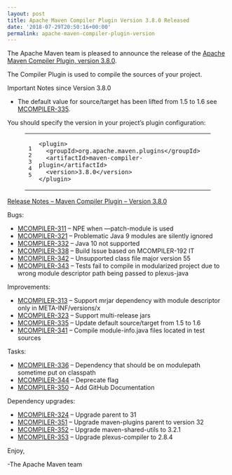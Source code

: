 ```yaml
---
layout: post
title: Apache Maven Compiler Plugin Version 3.8.0 Released
date: '2018-07-29T20:50:16+00:00'
permalink: apache-maven-compiler-plugin-version
---
```

<div class="entry-content"><p>The Apache Maven team is pleased to announce the release of the
<a href="http://maven.apache.org/plugins/maven-compiler-plugin/">Apache Maven Compiler Plugin, version 3.8.0</a>.</p>

<p>The Compiler Plugin is used to compile the sources of your project.</p>

<p>Important Notes since Version 3.8.0</p>

<ul>
<li>The default value for source/target has been lifted
from 1.5 to 1.6 see <a href="https://issues.apache.org/jira/browse/MCOMPILER-335">MCOMPILER-335</a>.</li>
</ul>


<p>You should specify the version in your project&rsquo;s plugin configuration:</p>

<figure class='code'><figcaption><span></span></figcaption><div class="highlight"><table><tr><td class="gutter"><pre class="line-numbers"><span class='line-number'>1</span>
<span class='line-number'>2</span>
<span class='line-number'>3</span>
<span class='line-number'>4</span>
<span class='line-number'>5</span>
</pre></td><td class='code'><pre><code class='xml'><span class='line'><span class="nt">&lt;plugin&gt;</span>
</span><span class='line'>  <span class="nt">&lt;groupId&gt;</span>org.apache.maven.plugins<span class="nt">&lt;/groupId&gt;</span>
</span><span class='line'>  <span class="nt">&lt;artifactId&gt;</span>maven-compiler-plugin<span class="nt">&lt;/artifactId&gt;</span>
</span><span class='line'>  <span class="nt">&lt;version&gt;</span>3.8.0<span class="nt">&lt;/version&gt;</span>
</span><span class='line'><span class="nt">&lt;/plugin&gt;</span>
</span></code></pre></td></tr></table></div></figure>




<!-- more -->


<p><a href="https://issues.apache.org/jira/secure/ReleaseNote.jspa?projectId=12317225&amp;version=12341563">Release Notes &ndash; Maven Compiler Plugin &ndash; Version 3.8.0</a></p>

<p>Bugs:</p>

<ul>
<li><a href="https://issues.apache.org/jira/browse/MCOMPILER-311">MCOMPILER-311</a> &ndash; NPE when &mdash;patch-module is used</li>
<li><a href="https://issues.apache.org/jira/browse/MCOMPILER-321">MCOMPILER-321</a> &ndash; Problematic Java 9 modules are silently ignored</li>
<li><a href="https://issues.apache.org/jira/browse/MCOMPILER-332">MCOMPILER-332</a> &ndash; Java 10 not supported</li>
<li><a href="https://issues.apache.org/jira/browse/MCOMPILER-338">MCOMPILER-338</a> &ndash; Build Issue based on MCOMPILER-192 IT</li>
<li><a href="https://issues.apache.org/jira/browse/MCOMPILER-342">MCOMPILER-342</a> &ndash; Unsupported class file major version 55</li>
<li><a href="https://issues.apache.org/jira/browse/MCOMPILER-343">MCOMPILER-343</a> &ndash; Tests fail to compile in modularized project due to wrong module descriptor path being passed to plexus-java</li>
</ul>


<p>Improvements:</p>

<ul>
<li><a href="https://issues.apache.org/jira/browse/MCOMPILER-313">MCOMPILER-313</a> &ndash; Support mrjar dependency with module descriptor only in META-INF/versions/x</li>
<li><a href="https://issues.apache.org/jira/browse/MCOMPILER-323">MCOMPILER-323</a> &ndash; Support multi-release jars</li>
<li><a href="https://issues.apache.org/jira/browse/MCOMPILER-335">MCOMPILER-335</a> &ndash; Update default source/target from 1.5 to 1.6</li>
<li><a href="https://issues.apache.org/jira/browse/MCOMPILER-341">MCOMPILER-341</a> &ndash; Compile module-info.java files located in test sources</li>
</ul>


<p>Tasks:</p>

<ul>
<li><a href="https://issues.apache.org/jira/browse/MCOMPILER-336">MCOMPILER-336</a> &ndash; Dependency that should be on modulepath sometime put on classpath</li>
<li><a href="https://issues.apache.org/jira/browse/MCOMPILER-344">MCOMPILER-344</a> &ndash; Deprecate <optimize> flag</li>
<li><a href="https://issues.apache.org/jira/browse/MCOMPILER-350">MCOMPILER-350</a> &ndash; Add GitHub Documentation</li>
</ul>


<p>Dependency upgrades:</p>

<ul>
<li><a href="https://issues.apache.org/jira/browse/MCOMPILER-324">MCOMPILER-324</a> &ndash; Upgrade parent to 31</li>
<li><a href="https://issues.apache.org/jira/browse/MCOMPILER-351">MCOMPILER-351</a> &ndash; Upgrade maven-plugins parent to version 32</li>
<li><a href="https://issues.apache.org/jira/browse/MCOMPILER-352">MCOMPILER-352</a> &ndash; Upgrade maven-shared-utils to 3.2.1</li>
<li><a href="https://issues.apache.org/jira/browse/MCOMPILER-353">MCOMPILER-353</a> &ndash; Upgrade plexus-compiler to 2.8.4</li>
</ul>


<p>Enjoy,</p>

<p>-The Apache Maven team</p>
</div>
